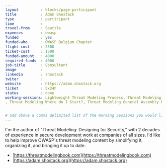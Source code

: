 ```yaml
---
layout          : blocks/page-participant
title           : Adam Shostack
type            : participant
time            :
travel-from     : Seattle
expenses        : owasp
funded          : yes
funded-who      : OWASP Belgium Chapter
flight-cost     : 2500
ticket-cost     : 1500
funded-amount   : 4000
required-funds  : 4000
job-title       : Consultant
image           :
linkedin        : shostack
twiter          :
website         : https://adam.shostack.org
ticket          : 5x24h
status          : done
working-sessions: Lightweight Threat Modeling Process, Threat Modeling IoT Devices, Threat Model Owasp Pages, Threat Modeling Templates
, Threat Modeling Where do I Start?, Threat Modeling General Assembly Daily Meeting, Scaling Threat Modeling, Security Champions Threat Modeling, 


# add above a comma delimited list of the Working Sessions you would like to attend (use the session's title)
---
```


I'm the author of "Threat Modeling: Designing for Security," with 2 decades of experience in secure development work at companies of all sizes.  I'd like to help improve OWASP's threat modeling content by simplifying it, organizing it, and bringing it up to date.

- [https://threatmodelingbook.com](https://threatmodelingbook.com)
- [https://adam.shostack.org](https://adam.shostack.org)
